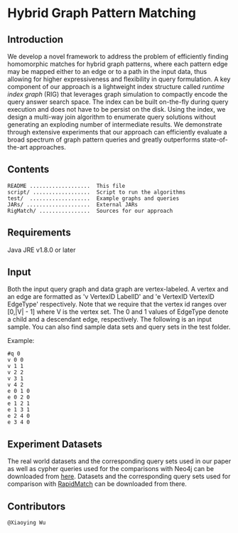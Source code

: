 # Hybrid Graph Pattern Matching
## Introduction
We develop a novel framework  to address the problem of efficiently finding homomorphic matches for hybrid graph patterns, where each pattern edge may be mapped either to an edge or to a path in the input data, thus allowing for higher expressiveness and flexibility in query formulation.  A key component of our approach is a lightweight index structure called *runtime index graph* (RIG) that leverages graph simulation to compactly encode the query answer search space.  The index can be built on-the-fly during query execution and does not have to be persist on the disk. Using the index, we design a multi-way join algorithm to enumerate query solutions without generating an exploding number of intermediate results. We demonstrate through extensive experiments that our approach can efficiently evaluate a broad spectrum of graph pattern queries and greatly outperforms state-of-the-art approaches.


## Contents

    README ...................  This file
    script/ ..................  Script to run the algorithms
    test/  ...................  Example graphs and queries
    JARs/ ....................  External JARs
    RigMatch/ ................  Sources for our approach


## Requirements

Java JRE v1.8.0 or later

## Input
Both the input query graph and data graph are vertex-labeled. A vertex and an edge are formatted
as 'v VertexID LabelID' and 'e VertexID VertexID EdgeType' respectively. Note that we require that the vertex
id ranges over [0,|V| - 1] where V is the vertex set. The 0 and 1 values of EdgeType denote a child and a descendant edge, respectively. The following is an input sample. You can also find sample data sets and query sets in the test folder.

Example:

```
#q 0
v 0 0 
v 1 1 
v 2 2 
v 3 1 
v 4 2 
e 0 1 0
e 0 2 0
e 1 2 1 
e 1 3 1
e 2 4 0
e 3 4 0
```

## Experiment Datasets

The real world datasets and the corresponding query sets used in our paper as well as cypher queries used for the comparisons with Neo4j can be downloaded from [here](https://drive.google.com/drive/folders/1_-pXpQFY8QvryA5wP6Flk3-bZ-AuUbOs?usp=sharing). Datasets and the corresponding query sets used for comparison with  [RapidMatch](https://github.com/RapidsAtHKUST/RapidMatch) can be downloaded from there.

## Contributors

    @Xiaoying Wu
